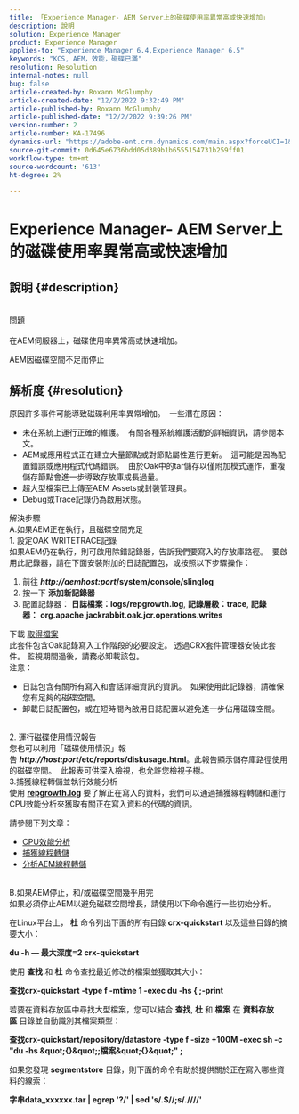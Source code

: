 ```yaml
---
title: 「Experience Manager- AEM Server上的磁碟使用率異常高或快速增加」
description: 說明
solution: Experience Manager
product: Experience Manager
applies-to: "Experience Manager 6.4,Experience Manager 6.5"
keywords: "KCS, AEM，效能，磁碟已滿"
resolution: Resolution
internal-notes: null
bug: false
article-created-by: Roxann McGlumphy
article-created-date: "12/2/2022 9:32:49 PM"
article-published-by: Roxann McGlumphy
article-published-date: "12/2/2022 9:39:26 PM"
version-number: 2
article-number: KA-17496
dynamics-url: "https://adobe-ent.crm.dynamics.com/main.aspx?forceUCI=1&pagetype=entityrecord&etn=knowledgearticle&id=50e8f4dc-8872-ed11-9561-6045bd006079"
source-git-commit: 0d645e6736bdd05d389b1b6555154731b259ff01
workflow-type: tm+mt
source-wordcount: '613'
ht-degree: 2%

---
```


# Experience Manager- AEM Server上的磁碟使用率異常高或快速增加

## 說明 {#description}

<br>問題<br><br>
在AEM伺服器上，磁碟使用率異常高或快速增加。

AEM因磁碟空間不足而停止






## 解析度 {#resolution}

原因許多事件可能導致磁碟利用率異常增加。  一些潛在原因：<br>
- 未在系統上運行正確的維護。  有關各種系統維護活動的詳細資訊，請參閱本文。
- AEM或應用程式正在建立大量節點或對節點屬性進行更新。  這可能是因為配置錯誤或應用程式代碼錯誤。  由於Oak中的tar儲存以僅附加模式運作，重複儲存節點會進一步導致存放庫成長過量。
- 超大型檔案已上傳至AEM Assets或封裝管理員。
- Debug或Trace記錄仍為啟用狀態。

解決步驟<br>A.如果AEM正在執行，且磁碟空間充足<br>1. 設定OAK WRITETRACE記錄<br>如果AEM仍在執行，則可啟用除錯記錄器，告訴我們要寫入的存放庫路徑。  要啟用此記錄器，請在下面安裝附加的日誌配置包，或按照以下步驟操作：
1. 前往 <b>*http://aemhost:port*/system/console/slinglog</b>
2. 按一下 <b>添加新記錄器</b>
3. 配置記錄器： <b>日誌檔案：logs/repgrowth.log</b>, <b>記錄層級：trace</b>, <b>記錄器：</b> <b>org.apache.jackrabbit.oak.jcr.operations.writes</b>


下載
[取得檔案](https://helpx.adobe.com/content/dam/help/en/experience-manager/kb/analyze-unusual-repository-growth/jcr:content/main-pars/download/log_repository_growth-1.zip "log_repository_growth-1.zip") <br>此套件包含Oak記錄寫入工作階段的必要設定。 透過CRX套件管理器安裝此套件。 監視期間過後，請務必卸載該包。<br>
注意：

- 日誌包含有關所有寫入和會話詳細資訊的資訊。  如果使用此記錄器，請確保您有足夠的磁碟空間。
- 卸載日誌配置包，或在短時間內啟用日誌配置以避免進一步佔用磁碟空間。

<br>2. 運行磁碟使用情況報告<br>
您也可以利用「磁碟使用情況」報告 <b>*http://host:port*/etc/reports/diskusage.html</b>。此報告顯示儲存庫路徑使用的磁碟空間。  此報表可供深入檢視，也允許您檢視子樹。
<br>3.捕獲線程轉儲並執行效能分析<br>
使用 <b>[repgrowth.log](https://helpx.adobe.com/experience-manager/kb/analyze-unusual-repository-growth.html#repgrowth)</b> 要了解正在寫入的資料，我們可以通過捕獲線程轉儲和運行CPU效能分析來獲取有關正在寫入資料的代碼的資訊。

請參閱下列文章：

- [CPU效能分析](https://helpx.adobe.com/experience-manager/kb/AnalyzeUsingBuiltInProfiler.html)
- [捕獲線程轉儲](https://helpx.adobe.com/experience-manager/kb/TakeThreadDump.html)
- [分析AEM線程轉儲](https://helpx.adobe.com/tw/experience-manager/kb/thread-dump-analysis.html)

<br>B.如果AEM停止，和/或磁碟空間幾乎用完<br>
如果必須停止AEM以避免磁碟空間增長，請使用以下命令進行一些初始分析。

在Linux平台上， <b>杜</b> 命令列出下面的所有目錄 <b>crx-quickstart</b> 以及這些目錄的摘要大小：

<b>du -h — 最大深度=2 crx-quickstart</b>

使用 <b>查找</b> 和 <b>杜</b> 命令查找最近修改的檔案並獲取其大小：

<b>查找crx-quickstart -type f -mtime 1 -exec du -hs { \;-print</b>

若要在資料存放區中尋找大型檔案，您可以結合 <b>查找</b>, <b>杜</b> 和 <b>檔案</b> 在 <b>資料存放區</b> 目錄並自動識別其檔案類型：

<b>查找crx-quickstart/repository/datastore -type f -size +100M -exec sh -c &quot;du -hs \&quot;{}\&quot;;檔案\&quot;{}\&quot;&quot; \;</b>

如果您發現 <b>segmentstore</b> 目錄，則下面的命令有助於提供關於正在寫入哪些資料的線索：

<b>字串data_xxxxxx.tar | egrep &#39;?/&#39; | sed &#39;s/.$//;s/.\//\//&#39;</b>
